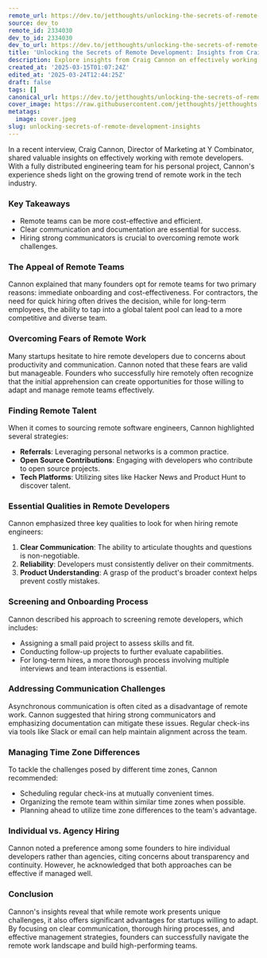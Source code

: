 ```yaml
---
remote_url: https://dev.to/jetthoughts/unlocking-the-secrets-of-remote-development-insights-from-craig-cannon-2ad8
source: dev_to
remote_id: 2334030
dev_to_id: 2334030
dev_to_url: https://dev.to/jetthoughts/unlocking-the-secrets-of-remote-development-insights-from-craig-cannon-2ad8
title: 'Unlocking the Secrets of Remote Development: Insights from Craig Cannon'
description: Explore insights from Craig Cannon on effectively working with remote developers, including hiring strategies, communication tips, and overcoming common challenges.
created_at: '2025-03-15T01:07:24Z'
edited_at: '2025-03-24T12:44:25Z'
draft: false
tags: []
canonical_url: https://dev.to/jetthoughts/unlocking-the-secrets-of-remote-development-insights-from-craig-cannon-2ad8
cover_image: https://raw.githubusercontent.com/jetthoughts/jetthoughts.github.io/master/content/blog/unlocking-secrets-of-remote-development-insights/cover.jpeg
metatags:
  image: cover.jpeg
slug: unlocking-secrets-of-remote-development-insights
---
```

In a recent interview, Craig Cannon, Director of Marketing at Y Combinator, shared valuable insights on effectively working with remote developers. With a fully distributed engineering team for his personal project, Cannon's experience sheds light on the growing trend of remote work in the tech industry.

### Key Takeaways

*   Remote teams can be more cost-effective and efficient.
*   Clear communication and documentation are essential for success.
*   Hiring strong communicators is crucial to overcoming remote work challenges.

### The Appeal of Remote Teams

Cannon explained that many founders opt for remote teams for two primary reasons: immediate onboarding and cost-effectiveness. For contractors, the need for quick hiring often drives the decision, while for long-term employees, the ability to tap into a global talent pool can lead to a more competitive and diverse team.

### Overcoming Fears of Remote Work

Many startups hesitate to hire remote developers due to concerns about productivity and communication. Cannon noted that these fears are valid but manageable. Founders who successfully hire remotely often recognize that the initial apprehension can create opportunities for those willing to adapt and manage remote teams effectively.

### Finding Remote Talent

When it comes to sourcing remote software engineers, Cannon highlighted several strategies:

*   **Referrals**: Leveraging personal networks is a common practice.
*   **Open Source Contributions**: Engaging with developers who contribute to open source projects.
*   **Tech Platforms**: Utilizing sites like Hacker News and Product Hunt to discover talent.

### Essential Qualities in Remote Developers

Cannon emphasized three key qualities to look for when hiring remote engineers:

1.  **Clear Communication**: The ability to articulate thoughts and questions is non-negotiable.
2.  **Reliability**: Developers must consistently deliver on their commitments.
3.  **Product Understanding**: A grasp of the product's broader context helps prevent costly mistakes.

### Screening and Onboarding Process

Cannon described his approach to screening remote developers, which includes:

*   Assigning a small paid project to assess skills and fit.
*   Conducting follow-up projects to further evaluate capabilities.
*   For long-term hires, a more thorough process involving multiple interviews and team interactions is essential.

### Addressing Communication Challenges

Asynchronous communication is often cited as a disadvantage of remote work. Cannon suggested that hiring strong communicators and emphasizing documentation can mitigate these issues. Regular check-ins via tools like Slack or email can help maintain alignment across the team.

### Managing Time Zone Differences

To tackle the challenges posed by different time zones, Cannon recommended:

*   Scheduling regular check-ins at mutually convenient times.
*   Organizing the remote team within similar time zones when possible.
*   Planning ahead to utilize time zone differences to the team's advantage.

### Individual vs. Agency Hiring

Cannon noted a preference among some founders to hire individual developers rather than agencies, citing concerns about transparency and continuity. However, he acknowledged that both approaches can be effective if managed well.

### Conclusion

Cannon's insights reveal that while remote work presents unique challenges, it also offers significant advantages for startups willing to adapt. By focusing on clear communication, thorough hiring processes, and effective management strategies, founders can successfully navigate the remote work landscape and build high-performing teams.